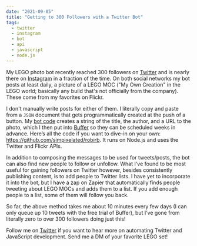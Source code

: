 ```yaml
---
date: "2021-09-05"
title: "Getting to 300 Followers with a Twitter Bot"
tags:
  - twitter
  - instagram
  - bot
  - api
  - javascript
  - node.js
---
```


My LEGO photo bot recently reached 300 followers on [Twitter](https://twitter.com/InspiringMocs) and is nearly there on [Instagram](https://www.instagram.com/inspiringmocs/) in a fraction of the time. On both social networks my bot posts at least daily, a picture of a LEGO MOC ("My Own Creation" in the LEGO world; basically any build that's not officially from the company). These come from my favorites on Flickr.

I don't manually write posts for either of them. I literally copy and paste from a `JSON` document that gets programmatically created at the push of a button. My [bot code](https://github.com/simpixelated/robirb) creates a string of the title, the author, and a URL to the photo, which I then put into [Buffer](http://buffer.com) so they can be scheduled weeks in advance. Here’s all the code if you want to dive-in on your own: https://github.com/simpixelated/robirb. It runs on Node.js and uses the Twitter and Flickr APIs.

In addition to composing the messages to be used for tweets/posts, the bot can also find new people to follow or unfollow. What I've found to be most useful for gaining followers on Twitter however, besides consistently publishing content, is to add people to Twitter lists. I have yet to incorporate it into the bot, but I have a zap on Zapier that automatically finds people tweeting about LEGO MOCs and adds them to a list. If you add enough people to a list, some of them will follow you back.

So far, the above method takes me about 10 minutes every few days (I can only queue up 10 tweets with the free trial of Buffer), but I’ve gone from literally zero to over 300 followers doing just this!

Follow me on [Twitter](https://twitter.com/simpixelated) if you want to hear more on automating Twitter and JavaScript development. Send me a DM of your favorite LEGO set!
